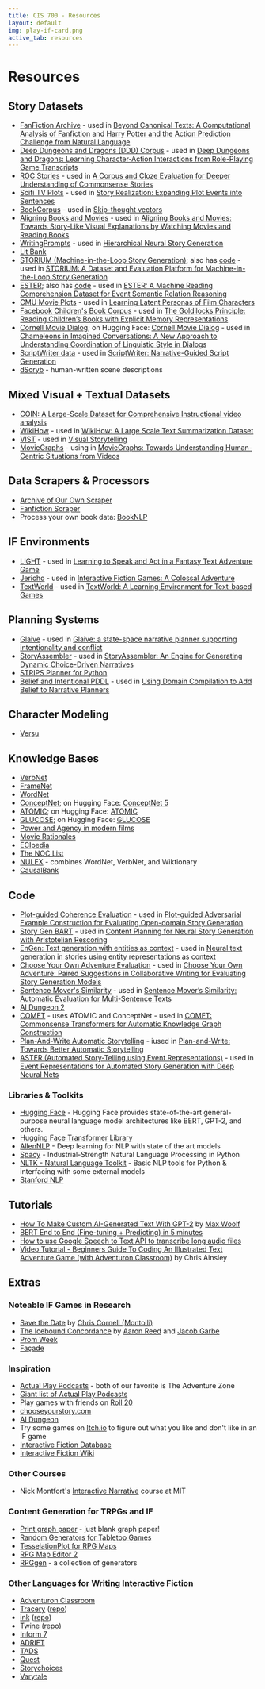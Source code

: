 ```yaml
---
title: CIS 700 - Resources
layout: default
img: play-if-card.png
active_tab: resources 
---
```


# Resources

## Story Datasets

* [FanFiction Archive](https://archive.org/details/fanfictiondotnet_repack) - used in [Beyond Canonical Texts: A Computational Analysis of Fanfiction](https://www.aclweb.org/anthology/D16-1218.pdf) and [Harry Potter and the Action Prediction Challenge from Natural Language](https://www.aclweb.org/anthology/N19-1218.pdf)
* [Deep Dungeons and Dragons (DDD) Corpus](http://groups.inf.ed.ac.uk/cup/ddd/) - used in [Deep Dungeons and Dragons: Learning Character-Action Interactions from Role-Playing Game Transcripts](https://www.aclweb.org/anthology/N18-2111.pdf)
* [ROC Stories](https://cs.rochester.edu/nlp/rocstories/) - used in [A Corpus and Cloze Evaluation for Deeper Understanding of Commonsense Stories](https://aclanthology.org/N16-1098)
* [Scifi TV Plots](https://github.com/rajammanabrolu/StoryRealization) - used in [Story Realization: Expanding Plot Events into Sentences](https://aaai.org/ojs/index.php/AAAI/article/view/6232)
* [BookCorpus](https://github.com/ryankiros/skip-thoughts) - used in [Skip-thought vectors](http://papers.neurips.cc/paper/5950-skip-thought-vectors.pdf)
* [Aligning Books and Movies](https://github.com/huggingface/datasets/tree/master/datasets/bookcorpus) - used in [Aligning Books and Movies: Towards Story-Like Visual Explanations by Watching Movies and Reading Books](https://www.computer.org/csdl/proceedings-article/iccv/2015/8391a019/12OmNro0HYa)
* [WritingPrompts](https://huggingface.co/datasets/rewardsignal/reddit_writing_prompts) - used in [Hierarchical Neural Story Generation](https://aclanthology.org/P18-1082)
* [Lit Bank](https://github.com/dbamman/litbank)
* [STORIUM (Machine-in-the-Loop Story Generation)](https://storium.cs.umass.edu/); also has [code](https://github.com/dojoteef/storium-gpt2) - used in [STORIUM: A Dataset and Evaluation Platform for Machine-in-the-Loop Story Generation](https://aclanthology.org/2020.emnlp-main.525/)
* [ESTER](https://vnpeng.net/bibliography/han2021ester/); also has [code](https://github.com/PlusLabNLP/ESTER) - used in [ESTER: A Machine Reading Comprehension Dataset for Event Semantic Relation Reasoning](https://arxiv.org/abs/2104.08350)
* [CMU Movie Plots](http://www.cs.cmu.edu/~ark/personas/) - used in [Learning Latent Personas of Film Characters](https://aclanthology.org/P13-1035.pdf)
* [Facebook Children's Book Corpus](https://research.fb.com/downloads/babi/) - used in [The Goldilocks Principle: Reading Children’s Books with Explicit Memory Representations](https://arxiv.org/abs/1511.02301)
* [Cornell Movie Dialog](https://www.cs.cornell.edu/~cristian/Cornell_Movie-Dialogs_Corpus.html); on Hugging Face: [Cornell Movie Dialog](https://huggingface.co/datasets/cornell_movie_dialog) - used in [Chameleons in Imagined Conversations: A New Approach to Understanding Coordination of Linguistic Style in Dialogs](https://aclanthology.org/W11-0609/)
* [ScriptWriter data](https://github.com/DaoD/ScriptWriter) - used in [ScriptWriter: Narrative-Guided Script Generation](https://aclanthology.org/2020.acl-main.765/)
* [dScryb](https://dscryb.com/) - human-written scene descriptions

## Mixed Visual + Textual Datasets

* [COIN: A Large-Scale Dataset for Comprehensive Instructional video analysis](https://coin-dataset.github.io)
* [WikiHow](https://www.wikihow.com/) - used in [WikiHow: A Large Scale Text Summarization Dataset](https://arxiv.org/abs/1810.09305)
* [VIST](http://visionandlanguage.net/VIST/dataset.html) - used in [Visual Storytelling](https://aclanthology.org/N16-1147/)
* [MovieGraphs](http://moviegraphs.cs.toronto.edu/) - using in [MovieGraphs: Towards Understanding Human-Centric Situations from Videos](https://ieeexplore.ieee.org/document/8578993)

## Data Scrapers & Processors

* [Archive of Our Own Scraper](https://github.com/radiolarian/AO3Scraper)
* [Fanfiction Scraper](https://github.com/smilli/fanfiction)
* Process your own book data: [BookNLP](https://github.com/dbamman/book-nlp)

## IF Environments

* [LIGHT](https://parl.ai/projects/light/) - used in [Learning to Speak and Act in a Fantasy Text Adventure Game](https://aclanthology.org/D19-1062.pdf)
* [Jericho](https://github.com/JerichoWorld/JerichoWorld) - used in [Interactive Fiction Games: A Colossal Adventure](https://ojs.aaai.org/index.php/AAAI/article/view/6297)
* [TextWorld](https://github.com/Microsoft/TextWorld) - used in [TextWorld: A Learning Environment for Text-based Games](https://www.microsoft.com/en-us/research/project/textworld/)

## Planning Systems

* [Glaive](https://www.cs.uky.edu/~sgware/projects/glaive/) - used in [Glaive: a state-space narrative planner supporting intentionality and conflict](https://ojs.aaai.org/index.php/AIIDE/article/view/12712)
* [StoryAssembler](https://github.com/LudoNarrative/StoryAssembler) - used in [StoryAssembler: An Engine for Generating Dynamic Choice-Driven Narratives](https://dl.acm.org/doi/10.1145/3337722.3337732)
* [STRIPS Planner for Python](https://github.com/abdulapopoola/STRIPS-Planner)
* [Belief and Intentional PDDL](https://github.com/qed-lab/belief-intention-compilation) - used in [Using Domain Compilation to Add Belief to Narrative Planners](https://ojs.aaai.org//index.php/AIIDE/article/view/7405)

## Character Modeling

* [Versu](https://versu.com/)

## Knowledge Bases

* [VerbNet](https://uvi.colorado.edu/uvi_search)
* [FrameNet](https://framenet.icsi.berkeley.edu/fndrupal/)
* [WordNet](https://wordnet.princeton.edu/)
* [ConceptNet](https://conceptnet.io/); on Hugging Face: [ConceptNet 5](https://huggingface.co/datasets/conceptnet5)
* [ATOMIC](https://homes.cs.washington.edu/~msap/atomic/); on Hugging Face: [ATOMIC](https://huggingface.co/datasets/atomic)
* [GLUCOSE](https://huggingface.co/datasets/glucose); on Hugging Face: [GLUCOSE](https://huggingface.co/datasets/glucose)
* [Power and Agency in modern films](https://homes.cs.washington.edu/~msap/movie-bias/)
* [Movie Rationales](https://huggingface.co/datasets/movie_rationales)
* [ECIpedia](https://github.com/jgordon/ecipedia-usc)
* [The NOC List](https://github.com/prosecconetwork/The-NOC-List)
* [NULEX](https://www.qrg.northwestern.edu/Resources/nulex.html) - combines WordNet, VerbNet, and Wiktionary
* [CausalBank](https://nlp.jhu.edu/causalbank/)


## Code

* [Plot-guided Coherence Evaluation](https://github.com/PlusLabNLP/Plot-guided-Coherence-Evaluation) - used in [Plot-guided Adversarial Example Construction for Evaluating Open-domain Story Generation](https://aclanthology.org/2021.naacl-main.343/)
* [Story Gen BART](https://github.com/PlusLabNLP/story-gen-BART) - used in [Content Planning for Neural Story Generation with Aristotelian Rescoring](https://aclanthology.org/2020.emnlp-main.351/)
* [EnGen: Text generation with entities as context](https://github.com/eaclark07/engen) - used in [Neural text generation in stories using entity representations as context](https://aclanthology.org/N18-1204.pdf)
* [Choose Your Own Adventure Evaluation](https://github.com/eaclark07/cyoa) - used in [Choose Your Own Adventure: Paired Suggestions in Collaborative Writing for Evaluating Story Generation Models](https://aclanthology.org/2021.naacl-main.279/)
* [Sentence Mover's Similarity](https://github.com/eaclark07/sms) - used in [Sentence Mover’s Similarity: Automatic Evaluation for Multi-Sentence Texts](https://aclanthology.org/P19-1264/)
* [AI Dungeon 2](https://github.com/Latitude-Archives/AIDungeon)
* [COMET](https://github.com/atcbosselut/comet-commonsense) - uses ATOMIC and ConceptNet - used in [COMET: Commonsense Transformers for Automatic Knowledge Graph Construction](https://aclanthology.org/P19-1470/)
* [Plan-And-Write Automatic Storytelling](https://bitbucket.org/VioletPeng/language-model/src/master/) - iused in [Plan-and-Write: Towards Better Automatic Storytelling ](https://ojs.aaai.org/index.php/AAAI/article/view/4726)
* [ASTER (Automated Story-Telling using Event Representations)](https://github.com/lara-martin/ASTER) - used in [Event Representations for Automated Story Generation with Deep Neural Nets](https://dl.acm.org/doi/abs/10.5555/3504035.3504141)

### Libraries & Toolkits
* [Hugging Face](https://huggingface.co/) - Hugging Face provides state-of-the-art general-purpose neural language model architectures like BERT, GPT-2, and others.
* [Hugging Face Transformer Library](https://github.com/huggingface/transformers)
* [AllenNLP](https://allennlp.org) - Deep learning for NLP with state of the art models
* [Spacy](https://spacy.io) - Industrial-Strength Natural Language Processing in Python
* [NLTK - Natural Language Toolkit](https://www.nltk.org/) - Basic NLP tools for Python & interfacing with some external models
* [Stanford NLP](https://nlp.stanford.edu/software/)

## Tutorials 

* [How To Make Custom AI-Generated Text With GPT-2](https://minimaxir.com/2019/09/howto-gpt2/) by [Max Woolf](https://minimaxir.com)
* [BERT End to End (Fine-tuning + Predicting) in 5 minutes](https://colab.research.google.com/github/tensorflow/tpu/blob/master/tools/colab/bert_finetuning_with_cloud_tpus.ipynb)
* [How to use Google Speech to Text API to transcribe long audio files](https://towardsdatascience.com/how-to-use-google-speech-to-text-api-to-transcribe-long-audio-files-1c886f4eb3e9)
* [Video Tutorial - Beginners Guide To Coding An Illustrated Text Adventure Game (with Adventuron Classroom)](https://adventuron.blogspot.com/2019/07/video-tutorial-beginners-guide-to.html) by Chris Ainsley

## Extras

### Noteable IF Games in Research
* [Save the Date](http://paperdino.com/save-the-date/) by [Chris Cornell (Montolli)](http://paperdino.com/)
* [The Icebound Concordance](https://www.ice-bound.com/) by [Aaron Reed](http://aaronareed.net/) and [Jacob Garbe](http://www.jacobgarbe.com/)
* [Prom Week](https://promweek.soe.ucsc.edu/)
* [Façade](https://www.playablstudios.com/facade)

### Inspiration

* [Actual Play Podcasts](https://www.polygon.com/podcasts/2018/9/26/17860176/best-dungeons-dragons-dd-podcasts-tabletop-gaming) - both of our favorite is The Adventure Zone
* [Giant list of Actual Play Podcasts](https://tabletopbellhop.com/actual-play-podcasts/)
* Play games with friends on [Roll 20](https://roll20.net/)
* [chooseyourstory.com](http://chooseyourstory.com)
* [AI Dungeon](https://play.aidungeon.io)
* Try some games on [Itch.io](https://itch.io/games/tag-interactive-fiction/tag-text-based) to figure out what you like and don't like in an IF game
* [Interactive Fiction Database](https://ifdb.org/)
* [Interactive Fiction Wiki](https://www.ifwiki.org/)

### Other Courses

* Nick Montfort's [Interactive Narrative](https://nickm.com/classes/interactive_narrative/2019_fall/) course at MIT

### Content Generation for TRPGs and IF

* [Print graph paper](http://print-graph-paper.com) - just blank graph paper!
* [Random Generators for Tabletop Games](https://donjon.bin.sh)
* [TesselationPlot for RPG Maps](https://community.wolfram.com/groups/-/m/t/1794056)
* [RPG Map Editor 2](https://deepnight.net/tools/rpg-map/)
* [RPGgen](https://www.rpggen.dev/) - a collection of generators

### Other Languages for Writing Interactive Fiction

* [Adventuron Classroom](https://adventuron.io/classroom/)
* [Tracery](http://tracery.io/) ([repo](https://github.com/galaxykate/tracery/tree/tracery2))
* [ink](https://www.inklestudios.com/ink/) ([repo](https://github.com/inkle/ink))
* [Twine](https://twinery.org/) ([repo](https://github.com/tweecode/twine))
* [Inform 7](http://inform7.com/)
* [ADRIFT](https://www.adrift.co/)
* [TADS](http://www.tads.org/)
* [Quest](http://textadventures.co.uk/quest/)
* [Storychoices](http://wiki.failbettergames.com/)
* [Varytale](http://www.varytale.com/home.php)
